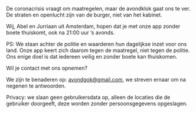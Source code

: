 De coronacrisis vraagt om maatregelen, maar de avondklok gaat ons te ver. De straten en openlucht zijn van de burger, niet van het kabinet.

Wij, Abel en Jurriaan uit Amsterdam, hopen dat je met onze app zonder boete thuiskomt, ook na 21:00 uur ’s avonds.

PS: We staan achter de politie en waarderen hun dagelijkse inzet voor ons land. Onze app keert zich daarom tegen de maatregel, niet tegen de politie. Ons enige doel is dat iedereen veilig en zonder boete kan thuiskomen.

Wil je contact met ons opnemen?

We zijn te benaderen op: avondgok@gmail.com, we streven ernaar om na negenen te antwoorden.

Privacy: we slaan geen gebruikersdata op, alleen de locaties die de gebruiker doorgeeft, deze worden zonder persoonsgegevens opgeslagen.
